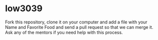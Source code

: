 # low3039
Fork this repository, clone it on your computer and add a file with your Name and Favorite Food and send a pull request so that we can merge it. Ask any of the mentors if you need help with this process.
